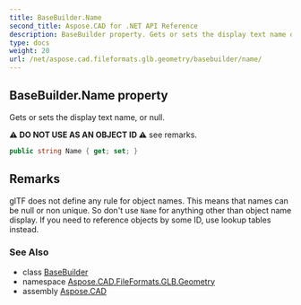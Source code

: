 ```yaml
---
title: BaseBuilder.Name
second_title: Aspose.CAD for .NET API Reference
description: BaseBuilder property. Gets or sets the display text name or null
type: docs
weight: 20
url: /net/aspose.cad.fileformats.glb.geometry/basebuilder/name/
---
```

## BaseBuilder.Name property

Gets or sets the display text name, or null.

**⚠️ DO NOT USE AS AN OBJECT ID ⚠️** see remarks.

```csharp
public string Name { get; set; }
```

## Remarks

glTF does not define any rule for object names. This means that names can be null or non unique. So don't use `Name` for anything other than object name display. If you need to reference objects by some ID, use lookup tables instead.

### See Also

* class [BaseBuilder](../)
* namespace [Aspose.CAD.FileFormats.GLB.Geometry](../../../aspose.cad.fileformats.glb.geometry/)
* assembly [Aspose.CAD](../../../)


